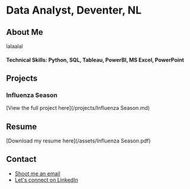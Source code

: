 # Data Analyst, Deventer, NL

## About Me
lalaalal

#### Technical Skills: Python, SQL, Tableau, PowerBI, MS Excel, PowerPoint

## Projects
### Influenza Season
[View the full project here](/projects/Influenza Season.md)

## Resume
[Download my resume here](/assets/Influenza Season.pdf)

## Contact
- [Shoot me an email](mailto:simone.data.analytics@gmail.com)
- [Let's connect on LinkedIn](www.linkedin.com/in/simone-van-der-graaf)
